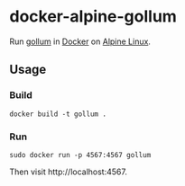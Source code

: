 # docker-alpine-gollum

Run [gollum](https://github.com/gollum/gollum) in [Docker](https://www.docker.com/) on [Alpine Linux](https://alpinelinux.org/).

## Usage

### Build

    docker build -t gollum . 

### Run

    sudo docker run -p 4567:4567 gollum

Then visit http://localhost:4567.
